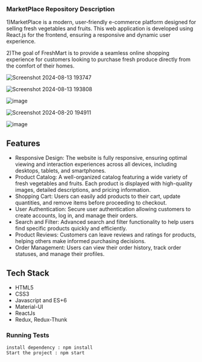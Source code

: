 ### MarketPlace Repository Description

1)MarketPlace is a modern, user-friendly e-commerce platform designed for selling fresh vegetables and fruits. This web application is developed using React.js for the frontend, ensuring a responsive and dynamic user experience. 

2)The goal of FreshMart is to provide a seamless online shopping experience for customers looking to purchase fresh produce directly from the comfort of their homes.




![Screenshot 2024-08-13 193747](https://github.com/user-attachments/assets/8a5345d9-304b-49e4-ab84-bfc0c1627ba5)





![Screenshot 2024-08-13 193808](https://github.com/user-attachments/assets/78e9fd7a-b511-4b32-be76-09e8752f2e00)






![image](https://github.com/user-attachments/assets/49afd91f-d40e-4f62-aa99-2b6a3e63c8d9)





![Screenshot 2024-08-20 194911](https://github.com/user-attachments/assets/e51a37fa-e80d-4374-97e0-2904db8bb637)






![image](https://github.com/user-attachments/assets/fa19a9f3-557b-4fe3-8838-1ee74cd6793a)


## Features

- Responsive Design: The website is fully responsive, ensuring optimal viewing and interaction experiences across all devices, including desktops, tablets, and smartphones.
- Product Catalog: A well-organized catalog featuring a wide variety of fresh vegetables and fruits. Each product is displayed with high-quality images, detailed descriptions, and pricing information.
- Shopping Cart: Users can easily add products to their cart, update quantities, and remove items before proceeding to checkout.
- User Authentication: Secure user authentication allowing customers to create accounts, log in, and manage their orders.
- Search and Filter: Advanced search and filter functionality to help users find specific products quickly and efficiently.
- Product Reviews: Customers can leave reviews and ratings for products, helping others make informed purchasing decisions.
- Order Management: Users can view their order history, track order statuses, and manage their profiles.


## Tech Stack

- HTML5
- CSS3
- Javascript and ES+6
- Material-UI
- ReactJs
- Redux, Redux-Thunk

### Running Tests
```running the project
install dependency : npm install
Start the project : npm start


